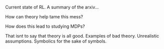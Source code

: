 Current state of RL. A summary of the arxiv...

How can theory help tame this mess?


How does this lead to studying MDPs?


That isnt to say that theory is all good.
Examples of bad theory. Unrealistic assumptions. Symbolics for the sake of symbols.
